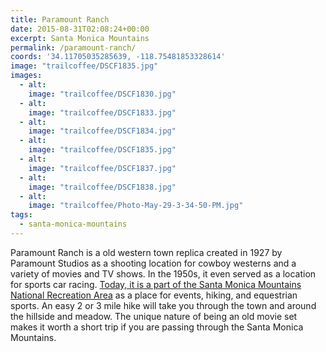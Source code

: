 ```yaml
---
title: Paramount Ranch
date: 2015-08-31T02:08:24+00:00
excerpt: Santa Monica Mountains
permalink: /paramount-ranch/
coords: '34.11705035285639, -118.75481853328614'
image: "trailcoffee/DSCF1835.jpg"
images:
  - alt: 
    image: "trailcoffee/DSCF1830.jpg"
  - alt: 
    image: "trailcoffee/DSCF1833.jpg"
  - alt: 
    image: "trailcoffee/DSCF1834.jpg"
  - alt: 
    image: "trailcoffee/DSCF1835.jpg"
  - alt: 
    image: "trailcoffee/DSCF1837.jpg"
  - alt: 
    image: "trailcoffee/DSCF1838.jpg"
  - alt: 
    image: "trailcoffee/Photo-May-29-3-34-50-PM.jpg"
tags:
  - santa-monica-mountains
---
```

Paramount Ranch is a old western town replica created in 1927 by Paramount Studios as a shooting location for cowboy westerns and a variety of movies and TV shows. In the 1950s, it even served as a location for sports car racing. <a href="&quot;http://www.nps.gov/samo/planyourvisit/paramountranch.htm”">Today, it is a part of the Santa Monica Mountains National Recreation Area</a> as a place for events, hiking, and equestrian sports. An easy 2 or 3 mile hike will take you through the town and around the hillside and meadow. The unique nature of being an old movie set makes it worth a short trip if you are passing through the Santa Monica Mountains.

